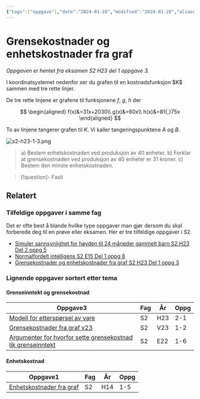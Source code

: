 ```yaml
---
{"tags":["oppgave"],"date":"2024-01-28","modified":"2024-01-28","aliases":[],"dg-publish":true,"temaer":["grenseinntekt og grensekostnad","enhetskostnad"],"fag":["s2"],"eksamen":"h23","del":1,"oppgave":"3","title":"Grensekostnader og enhetskostnader fra graf","source":null,"todo":["fasit","løsningsforslag"],"permalink":"/grensekostnader-og-enhetskostnader-fra-graf/","dgPassFrontmatter":true}
---
```



# Grensekostnader og enhetskostnader fra graf

<p><span><em>Oppgaven er hentet fra eksamen S2 H23 del 1 oppgave 3.</em></span></p>
I koordinatsystemet nedenfor ser du grafen til en kostnadsfunksjon $K$ sammen med tre rette linjer.

De tre rette linjene er grafene til funksjonene $f$, $g$, $h$ der

$$
\begin{aligned}
f(x)&=31x+2030\\
g(x)&=60x\\
h(x)&=81{,}75x
\end{aligned}
$$

To av linjene tangerer grafen til $K$. Vi kaller tangeringspunktene $A$ og $B$.

![s2-h23-1-3.png](/img/user/_resources/s2-h23-1-3.png)

> a) Bestem enhetskostnaden ved produksjon av 40 enheter.
> b) Forklar at grensekostnaden ved produksjon av 40 enheter er 31 kroner.
> c) Bestem den minste enhetskostnaden.

>[!question]- Fasit
> 
>

## Relatert
<h3><span>Tilfeldige oppgaver i samme fag</span></h3><p><span>Det er ofte best å blande hvilke type oppgaver man gjør dersom du skal forberede deg til en prøve eller eksamen. Her er tre tilfeldige oppgaver i S2.</span></p><div><ul class="dataview list-view-ul"><li><span><a data-tooltip-position="top" aria-label="Simuler sannsynlighet for høyden til 24 måneder gammelt barn.md" data-href="Simuler sannsynlighet for høyden til 24 måneder gammelt barn.md" href="Simuler sannsynlighet for høyden til 24 måneder gammelt barn.md" class="internal-link" target="_blank" rel="noopener">Simuler sannsynlighet for høyden til 24 måneder gammelt barn S2 H23 Del 2 oppg 5</a></span></li><li><span><a data-tooltip-position="top" aria-label="Normalfordelt intelligens.md" data-href="Normalfordelt intelligens.md" href="Normalfordelt intelligens.md" class="internal-link" target="_blank" rel="noopener">Normalfordelt intelligens S2 E15 Del 1 oppg 8</a></span></li><li><span><a data-tooltip-position="top" aria-label="Grensekostnader og enhetskostnader fra graf.md" data-href="Grensekostnader og enhetskostnader fra graf.md" href="Grensekostnader og enhetskostnader fra graf.md" class="internal-link" target="_blank" rel="noopener">Grensekostnader og enhetskostnader fra graf S2 H23 Del 1 oppg 3</a></span></li></ul></div><h3><span>Lignende oppgaver sortert etter tema</span></h3><h4><span>Grenseinntekt og grensekostnad</span></h4><div><table class="dataview table-view-table"><thead class="table-view-thead"><tr class="table-view-tr-header"><th class="table-view-th"><span>Oppgave</span><span class="dataview small-text">3</span></th><th class="table-view-th"><span>Fag</span></th><th class="table-view-th"><span>År</span></th><th class="table-view-th"><span>Oppg</span></th></tr></thead><tbody class="table-view-tbody"><tr><td><span><a data-tooltip-position="top" aria-label="Modell for etterspørsel av vare.md" data-href="Modell for etterspørsel av vare.md" href="Modell for etterspørsel av vare.md" class="internal-link" target="_blank" rel="noopener">Modell for etterspørsel av vare</a></span></td><td><span>S2</span></td><td><span>H23</span></td><td><span>2-1</span></td></tr><tr><td><span><a data-tooltip-position="top" aria-label="Grensekostnader fra graf v23.md" data-href="Grensekostnader fra graf v23.md" href="Grensekostnader fra graf v23.md" class="internal-link" target="_blank" rel="noopener">Grensekostnader fra graf v23</a></span></td><td><span>S2</span></td><td><span>V23</span></td><td><span>1-2</span></td></tr><tr><td><span><a data-tooltip-position="top" aria-label="Argumenter for hvorfor sette grensekostnad lik grenseinntekt.md" data-href="Argumenter for hvorfor sette grensekostnad lik grenseinntekt.md" href="Argumenter for hvorfor sette grensekostnad lik grenseinntekt.md" class="internal-link" target="_blank" rel="noopener">Argumenter for hvorfor sette grensekostnad lik grenseinntekt</a></span></td><td><span>S2</span></td><td><span>E22</span></td><td><span>1-6</span></td></tr></tbody></table></div><h4><span>Enhetskostnad</span></h4><div><table class="dataview table-view-table"><thead class="table-view-thead"><tr class="table-view-tr-header"><th class="table-view-th"><span>Oppgave</span><span class="dataview small-text">1</span></th><th class="table-view-th"><span>Fag</span></th><th class="table-view-th"><span>År</span></th><th class="table-view-th"><span>Oppg</span></th></tr></thead><tbody class="table-view-tbody"><tr><td><span><a data-tooltip-position="top" aria-label="Enhetskostnader fra graf.md" data-href="Enhetskostnader fra graf.md" href="Enhetskostnader fra graf.md" class="internal-link" target="_blank" rel="noopener">Enhetskostnader fra graf</a></span></td><td><span>S2</span></td><td><span>H14</span></td><td><span>1-5</span></td></tr></tbody></table></div>
